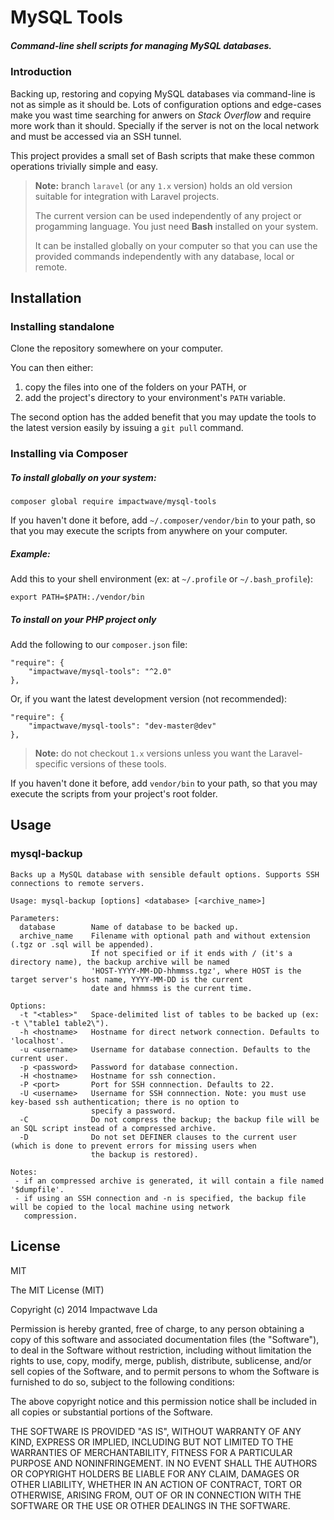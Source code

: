 # MySQL Tools

##### Command-line shell scripts for managing MySQL databases.

### Introduction

Backing up, restoring and copying MySQL databases via command-line is not as simple as it should be.
Lots of configuration options and edge-cases make you wast time searching for anwers on *Stack Overflow* and require
more work than it should.
Specially if the server is not on the local network and must be accessed via an SSH tunnel.

This project provides a small set of Bash scripts that make these common operations trivially simple and easy.

> **Note:** branch `laravel` (or any `1.x` version) holds an old version suitable for integration with Laravel projects.
> 
> The current version can be used independently of any project or progamming language. You just need **Bash** installed on your system.
>
> It can be installed globally on your computer so that you can use the provided commands independently
> with any database, local or remote.

## Installation

### Installing standalone

Clone the repository somewhere on your computer.

You can then either:
1. copy the files into one of the folders on your PATH, or
2. add the project's directory to your environment's `PATH` variable.

The second option has the added benefit that you may update the tools to the latest version easily by issuing a `git pull` command.

### Installing via Composer

##### To install globally on your system:

```
composer global require impactwave/mysql-tools
```

If you haven't done it before, add `~/.composer/vendor/bin` to your path, so that you may execute the scripts from
anywhere on your computer.

##### Example:

Add this to your shell environment (ex: at `~/.profile` or `~/.bash_profile`):

	export PATH=$PATH:./vendor/bin

##### To install on your PHP project only

Add the following to our `composer.json` file:

```
"require": {
    "impactwave/mysql-tools": "^2.0"
},
```

Or, if you want the latest development version (not recommended):
```
"require": {
    "impactwave/mysql-tools": "dev-master@dev"
},
```

> **Note:** do not checkout `1.x` versions unless you want the Laravel-specific versions of these tools. 

If you haven't done it before, add `vendor/bin` to your path, so that you may execute the scripts from your project's root folder.

## Usage

### mysql-backup

```
Backs up a MySQL database with sensible default options. Supports SSH connections to remote servers.

Usage: mysql-backup [options] <database> [<archive_name>]

Parameters:
  database        Name of database to be backed up.
  archive_name    Filename with optional path and without extension (.tgz or .sql will be appended).
                  If not specified or if it ends with / (it's a directory name), the backup archive will be named
                  'HOST-YYYY-MM-DD-hhmmss.tgz', where HOST is the target server's host name, YYYY-MM-DD is the current
                  date and hhmmss is the current time.

Options:
  -t "<tables>"   Space-delimited list of tables to be backed up (ex: -t \"table1 table2\").
  -h <hostname>   Hostname for direct network connection. Defaults to 'localhost'.
  -u <username>   Username for database connection. Defaults to the current user.
  -p <password>   Password for database connection.
  -H <hostname>   Hostname for ssh connection.
  -P <port>       Port for SSH connnection. Defaults to 22.
  -U <username>   Username for SSH connnection. Note: you must use key-based ssh authentication; there is no option to
                  specify a password.
  -C              Do not compress the backup; the backup file will be an SQL script instead of a compressed archive.
  -D              Do not set DEFINER clauses to the current user (which is done to prevent errors for missing users when
                  the backup is restored).

Notes:
 - if an compressed archive is generated, it will contain a file named '$dumpfile'.
 - if using an SSH connection and -n is specified, the backup file will be copied to the local machine using network
   compression.
```

## License

MIT

The MIT License (MIT)

Copyright (c) 2014 Impactwave Lda

Permission is hereby granted, free of charge, to any person obtaining a copy of
this software and associated documentation files (the "Software"), to deal in
the Software without restriction, including without limitation the rights to
use, copy, modify, merge, publish, distribute, sublicense, and/or sell copies of
the Software, and to permit persons to whom the Software is furnished to do so,
subject to the following conditions:

The above copyright notice and this permission notice shall be included in all
copies or substantial portions of the Software.

THE SOFTWARE IS PROVIDED "AS IS", WITHOUT WARRANTY OF ANY KIND, EXPRESS OR
IMPLIED, INCLUDING BUT NOT LIMITED TO THE WARRANTIES OF MERCHANTABILITY, FITNESS
FOR A PARTICULAR PURPOSE AND NONINFRINGEMENT. IN NO EVENT SHALL THE AUTHORS OR
COPYRIGHT HOLDERS BE LIABLE FOR ANY CLAIM, DAMAGES OR OTHER LIABILITY, WHETHER
IN AN ACTION OF CONTRACT, TORT OR OTHERWISE, ARISING FROM, OUT OF OR IN
CONNECTION WITH THE SOFTWARE OR THE USE OR OTHER DEALINGS IN THE SOFTWARE.
